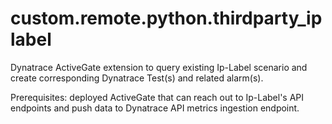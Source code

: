 # custom.remote.python.thirdparty_iplabel

Dynatrace ActiveGate extension to query existing Ip-Label scenario and create corresponding Dynatrace Test(s) and related alarm(s).

Prerequisites: deployed ActiveGate that can reach out to Ip-Label's API endpoints and push data to Dynatrace API metrics ingestion endpoint.


